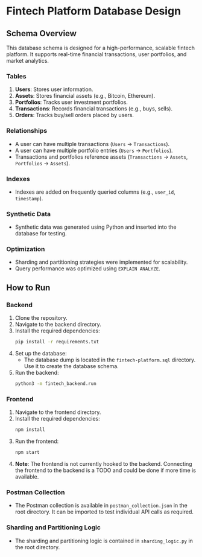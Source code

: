 # Fintech Platform Database Design

## Schema Overview
This database schema is designed for a high-performance, scalable fintech platform. It supports real-time financial transactions, user portfolios, and market analytics.

### Tables
1. **Users**: Stores user information.
2. **Assets**: Stores financial assets (e.g., Bitcoin, Ethereum).
3. **Portfolios**: Tracks user investment portfolios.
4. **Transactions**: Records financial transactions (e.g., buys, sells).
5. **Orders**: Tracks buy/sell orders placed by users.

### Relationships
- A user can have multiple transactions (`Users` → `Transactions`).
- A user can have multiple portfolio entries (`Users` → `Portfolios`).
- Transactions and portfolios reference assets (`Transactions` → `Assets`, `Portfolios` → `Assets`).

### Indexes
- Indexes are added on frequently queried columns (e.g., `user_id`, `timestamp`).

### Synthetic Data
- Synthetic data was generated using Python and inserted into the database for testing.

### Optimization
- Sharding and partitioning strategies were implemented for scalability.
- Query performance was optimized using `EXPLAIN ANALYZE`.

## How to Run

### Backend
1. Clone the repository.
2. Navigate to the backend directory.
3. Install the required dependencies:
   ```bash
   pip install -r requirements.txt
   ```
4. Set up the database:
   - The database dump is located in the `fintech-platform.sql` directory. Use it to create the database schema.
5. Run the backend:
   ```bash
   python3 -m fintech_backend.run
   ```

### Frontend
1. Navigate to the frontend directory.
2. Install the required dependencies:
   ```bash
   npm install
   ```
3. Run the frontend:
   ```bash
   npm start
   ```
4. **Note**: The frontend is not currently hooked to the backend. Connecting the frontend to the backend is a TODO and could be done if more time is available.

### Postman Collection
- The Postman collection is available in `postman_collection.json` in the root directory. It can be imported to test individual API calls as required.

### Sharding and Partitioning Logic
- The sharding and partitioning logic is contained in `sharding_logic.py` in the root directory.